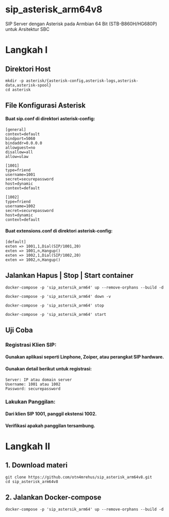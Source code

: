 # sip_asterisk_arm64v8
SIP Server dengan Asterisk pada Armbian 64 Bit (STB-B860H/HG680P) untuk Arsitektur SBC

# Langkah I
## Direktori Host

````
mkdir -p asterisk/{asterisk-config,asterisk-logs,asterisk-data,asterisk-spool}
cd asterisk
````

## File Konfigurasi Asterisk
#### Buat sip.conf di direktori asterisk-config:
````
[general]
context=default
bindport=5060
bindaddr=0.0.0.0
allowguest=no
disallow=all
allow=ulaw

[1001]
type=friend
username=1001
secret=securepassword
host=dynamic
context=default

[1002]
type=friend
username=1002
secret=securepassword
host=dynamic
context=default
````
#### Buat extensions.conf di direktori asterisk-config:
````
[default]
exten => 1001,1,Dial(SIP/1001,20)
exten => 1001,n,Hangup()
exten => 1002,1,Dial(SIP/1002,20)
exten => 1002,n,Hangup()

````

## Jalankan Hapus | Stop | Start container
````
docker-compose -p 'sip_astersik_arm64' up --remove-orphans --build -d
````

````
docker-compose -p 'sip_astersik_arm64' down -v
````

````
docker-compose -p 'sip_astersik_arm64' stop
````

````
docker-compose -p 'sip_astersik_arm64' start
````
## Uji Coba
### Registrasi Klien SIP:
#### Gunakan aplikasi seperti Linphone, Zoiper, atau perangkat SIP hardware.
#### Gunakan detail berikut untuk registrasi:
````
Server: IP atau domain server
Username: 1001 atau 1002
Password: securepassword
````
### Lakukan Panggilan:
#### Dari klien SIP 1001, panggil ekstensi 1002.
#### Verifikasi apakah panggilan tersambung.

# Langkah II
## 1. Download materi
````
git clone https://github.com/otn4mrehus/sip_asterisk_arm64v8.git
cd sip_asterisk_arm64v8
````
## 2. Jalankan Docker-compose
````
docker-compose -p 'sip_astersik_arm64' up --remove-orphans --build -d
````

